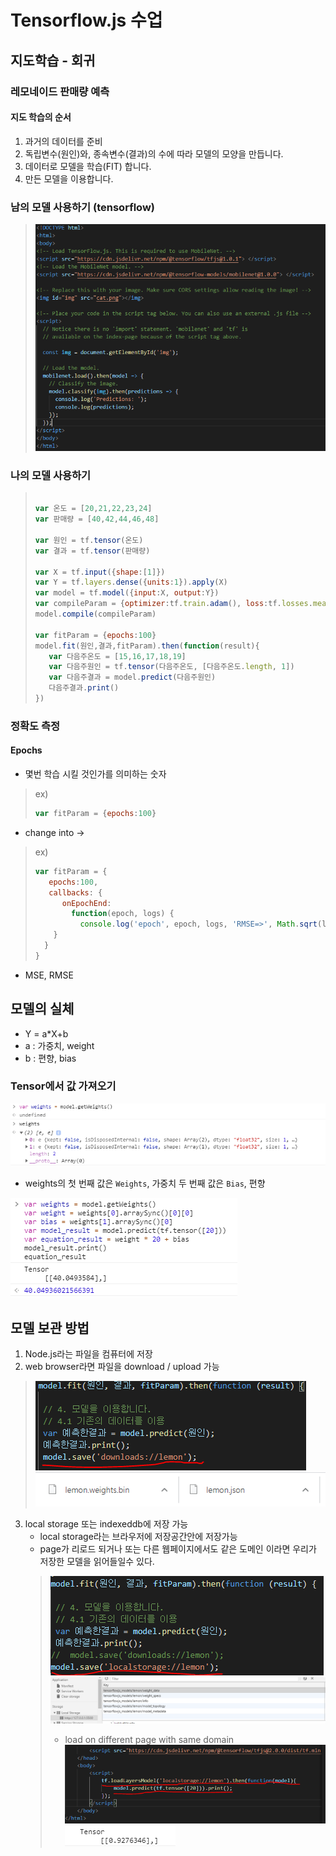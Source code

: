 # Tensorflow.js 수업
## 지도학습 - 회귀
### 레모네이드 판매량 예측
#### 지도 학습의 순서
1. 과거의 데이터를 준비
2. 독립변수(원인)와, 종속변수(결과)의 수에 따라 모델의 모양을 만듭니다.
3. 데이터로 모델을 학습(FIT) 합니다.
4. 만든 모델을 이용합니다.

### 남의 모델 사용하기 (tensorflow)
> ![picture 8](captured_image/20210109160202.png)

### 나의 모델 사용하기
>```javascript
>
>var 온도 = [20,21,22,23,24]
>var 판매량 = [40,42,44,46,48]
>
>var 원인 = tf.tensor(온도)
>var 결과 = tf.tensor(판매량)
>
>var X = tf.input({shape:[1]})
>var Y = tf.layers.dense({units:1}).apply(X)
>var model = tf.model({input:X, output:Y})
>var compileParam = {optimizer:tf.train.adam(), loss:tf.losses.meanSquaredError}
>model.compile(compileParam)
>
>var fitParam = {epochs:100}
>model.fit(원인,결과,fitParam).then(function(result){
>    var 다음주온도 = [15,16,17,18,19]
>    var 다음주원인 = tf.tensor(다음주온도, [다음주온도.length, 1])
>    var 다음주결과 = model.predict(다음주원인)
>    다음주결과.print()
>})
>```


### 정확도 측정
#### Epochs

- 몇번 학습 시킬 것인가를 의미하는 숫자
> ex)  
> ```javascript
> var fitParam = {epochs:100}
> ```
- change into ->
> ex)  
> ```javascript
> var fitParam = {
>    epochs:100, 
>    callbacks: {
>       onEpochEnd: 
>         function(epoch, logs) {
>           console.log('epoch', epoch, logs, 'RMSE=>', Math.sqrt(logs.loss));
>     }
>   }
>}
>```

- MSE, RMSE

## 모델의 실체
- Y = a*X+b
- a : 가중치, weight
- b : 편향, bias

### Tensor에서 값 가져오기
![picture 1](captured_image/20210110152225.png)
- weights의 첫 번째 값은 `Weights`, 가중치 두 번째 값은 `Bias`, 편향
  
![picture 2](captured_image/20210110153319.png)  

## 모델 보관 방법
1. Node.js라는 파일을 컴퓨터에 저장
2. web browser라면 파일을 download / upload 가능
> ![picture 3](captured_image/20210110154629.png)  
> ![picture 4](captured_image/20210110154656.png)  

3. local storage 또는 indexeddb에 저장 가능
    - local storage라는 브라우저에 저장공간안에 저장가능
    - page가 리로드 되거나 또는 다른 웹페이지에서도 같은 도메인 이라면 우리가 저장한 모델을 읽어들일수 있다.
    > ![picture 5](captured_image/20210110155406.png)  
    > ![picture 6](captured_image/20210110155425.png)  
    > - load on different page with same domain  
    > ![picture 7](captured_image/20210110155523.png)  
    > ![picture 8](captured_image/20210110155555.png)  







